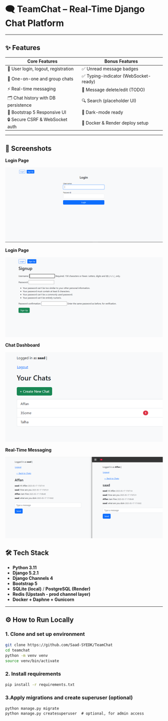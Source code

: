 # 🗨️ TeamChat – Real-Time Django Chat Platform

---

## ✨ Features

| Core Features                      | Bonus Features                        |
|-----------------------------------|---------------------------------------|
| 🔐 User login, logout, registration | ✅ Unread message badges              |
| 💬 One-on-one and group chats      | ✅ Typing-indicator (WebSocket-ready) |
| ⚡ Real-time messaging              | 🧹 Message delete/edit (TODO)         |
| 🗂 Chat history with DB persistence | 🔍 Search (placeholder UI)           |
| 🎨 Bootstrap 5 Responsive UI       | 🌙 Dark-mode ready                    |
| 🔒 Secure CSRF & WebSocket auth    | 🚀 Docker & Render deploy setup      |

---

## 📸 Screenshots

**Login Page**

![Login Page](screenshots/login.PNG)

**Login Page**

![Signup Page](screenshots/signup.PNG)

**Chat Dashboard**

![Chat Dashboard](screenshots/home.PNG)

**Real-Time Messaging**

![Real-Time Chat](screenshots/realtime.PNG)


## 🛠️ Tech Stack

- **Python 3.11**
- **Django 5.2.1**
- **Django Channels 4**
- **Bootstrap 5**
- **SQLite (local)** / **PostgreSQL (Render)**
- **Redis (Upstash - prod channel layer)**
- **Docker + Daphne + Gunicorn**

---

## ⚙️ How to Run Locally

### 1. Clone and set up environment
```bash
git clone https://github.com/Saad-SYEDK/TeamChat
cd teamchat
python -m venv venv
source venv/bin/activate
```

### 2. Install requirements
```bash
pip install -r requirements.txt
```
### 3.Apply migrations and create superuser (optional)
```
python manage.py migrate
python manage.py createsuperuser  # optional, for admin access
```
